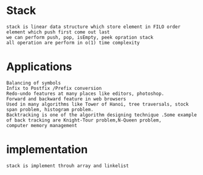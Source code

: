 

# Stack

    stack is linear data structure which store element in FILO order
    element which push first come out last
    we can perform push, pop, isEmpty, peek opration stack
    all operation are perform in o(1) time complexity


# Applications

    Balancing of symbols
    Infix to Postfix /Prefix conversion
    Redo-undo features at many places like editors, photoshop.
    Forward and backward feature in web browsers
    Used in many algorithms like Tower of Hanoi, tree traversals, stock span problem, histogram problem.
    Backtracking is one of the algorithm designing technique .Some example of back tracking are Knight-Tour problem,N-Queen problem,
    computer memory management



# implementation
    stack is implement throuh array and linkelist

